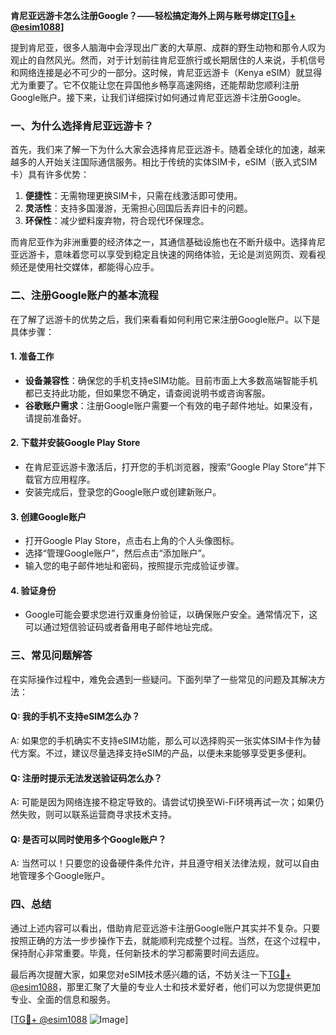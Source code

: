 **肯尼亚远游卡怎么注册Google？——轻松搞定海外上网与账号绑定[[TG💪+ @esim1088](https://t.me/s/esim1088)]**

提到肯尼亚，很多人脑海中会浮现出广袤的大草原、成群的野生动物和那令人叹为观止的自然风光。然而，对于计划前往肯尼亚旅行或长期居住的人来说，手机信号和网络连接是必不可少的一部分。这时候，肯尼亚远游卡（Kenya eSIM）就显得尤为重要了。它不仅能让您在异国他乡畅享高速网络，还能帮助您顺利注册Google账户。接下来，让我们详细探讨如何通过肯尼亚远游卡注册Google。

### 一、为什么选择肯尼亚远游卡？

首先，我们来了解一下为什么大家会选择肯尼亚远游卡。随着全球化的加速，越来越多的人开始关注国际通信服务。相比于传统的实体SIM卡，eSIM（嵌入式SIM卡）具有许多优势：

1. **便捷性**：无需物理更换SIM卡，只需在线激活即可使用。
2. **灵活性**：支持多国漫游，无需担心回国后丢弃旧卡的问题。
3. **环保性**：减少塑料废弃物，符合现代环保理念。

而肯尼亚作为非洲重要的经济体之一，其通信基础设施也在不断升级中。选择肯尼亚远游卡，意味着您可以享受到稳定且快速的网络体验，无论是浏览网页、观看视频还是使用社交媒体，都能得心应手。

### 二、注册Google账户的基本流程

在了解了远游卡的优势之后，我们来看看如何利用它来注册Google账户。以下是具体步骤：

#### 1. 准备工作
- **设备兼容性**：确保您的手机支持eSIM功能。目前市面上大多数高端智能手机都已支持此功能，但如果您不确定，请查阅说明书或咨询客服。
- **谷歌账户需求**：注册Google账户需要一个有效的电子邮件地址。如果没有，请提前准备好。

#### 2. 下载并安装Google Play Store
- 在肯尼亚远游卡激活后，打开您的手机浏览器，搜索“Google Play Store”并下载官方应用程序。
- 安装完成后，登录您的Google账户或创建新账户。

#### 3. 创建Google账户
- 打开Google Play Store，点击右上角的个人头像图标。
- 选择“管理Google账户”，然后点击“添加账户”。
- 输入您的电子邮件地址和密码，按照提示完成验证步骤。

#### 4. 验证身份
- Google可能会要求您进行双重身份验证，以确保账户安全。通常情况下，这可以通过短信验证码或者备用电子邮件地址完成。

### 三、常见问题解答

在实际操作过程中，难免会遇到一些疑问。下面列举了一些常见的问题及其解决方法：

#### Q: 我的手机不支持eSIM怎么办？
A: 如果您的手机确实不支持eSIM功能，那么可以选择购买一张实体SIM卡作为替代方案。不过，建议尽量选择支持eSIM的产品，以便未来能够享受更多便利。

#### Q: 注册时提示无法发送验证码怎么办？
A: 可能是因为网络连接不稳定导致的。请尝试切换至Wi-Fi环境再试一次；如果仍然失败，则可以联系运营商寻求技术支持。

#### Q: 是否可以同时使用多个Google账户？
A: 当然可以！只要您的设备硬件条件允许，并且遵守相关法律法规，就可以自由地管理多个Google账户。

### 四、总结

通过上述内容可以看出，借助肯尼亚远游卡注册Google账户其实并不复杂。只要按照正确的方法一步步操作下去，就能顺利完成整个过程。当然，在这个过程中，保持耐心非常重要。毕竟，任何新技术的学习都需要时间去适应。

最后再次提醒大家，如果您对eSIM技术感兴趣的话，不妨关注一下[TG💪+ @esim1088](https://t.me/s/esim1088)，那里汇聚了大量的专业人士和技术爱好者，他们可以为您提供更加专业、全面的信息和服务。

[[TG💪+ @esim1088](https://t.me/s/esim1088) ![Image](https://i.postimg.cc/4NQfJmqS/Snipaste-2025-05-13-00-14-12.png)]